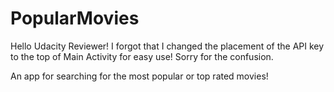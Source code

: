 # PopularMovies
Hello Udacity Reviewer! 
I forgot that I changed the placement of the API key to the top of Main Activity for easy use!
Sorry for the confusion. 

An app for searching for the most popular or top rated movies! 
